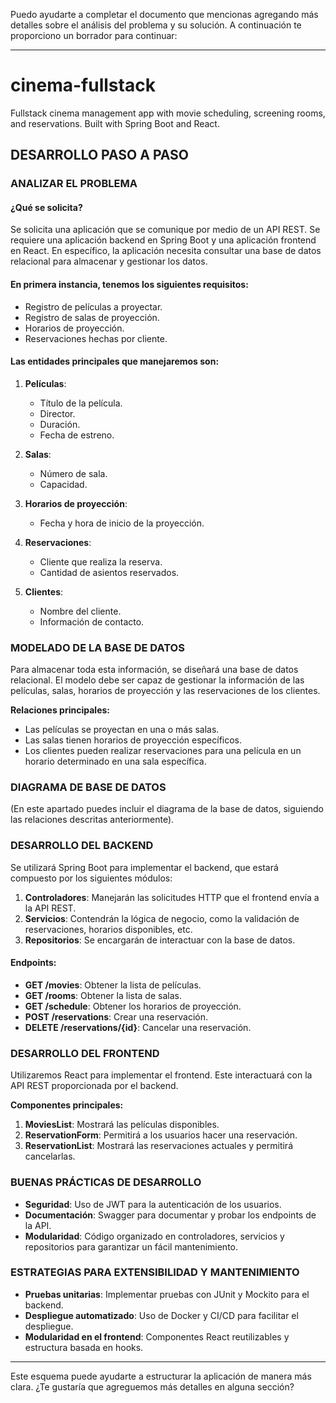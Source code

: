 Puedo ayudarte a completar el documento que mencionas agregando más detalles sobre el análisis del problema y su solución. A continuación te proporciono un borrador para continuar:

---

# cinema-fullstack
Fullstack cinema management app with movie scheduling, screening rooms, and reservations. Built with Spring Boot and React.

## DESARROLLO PASO A PASO

### ANALIZAR EL PROBLEMA

#### ¿Qué se solicita?

Se solicita una aplicación que se comunique por medio de un API REST. Se requiere una aplicación backend en Spring Boot y una aplicación frontend en React. En específico, la aplicación necesita consultar una base de datos relacional para almacenar y gestionar los datos.

#### En primera instancia, tenemos los siguientes requisitos:

- Registro de películas a proyectar.
- Registro de salas de proyección.
- Horarios de proyección.
- Reservaciones hechas por cliente.

#### Las entidades principales que manejaremos son:

1. **Películas**:
   - Título de la película.
   - Director.
   - Duración.
   - Fecha de estreno.

2. **Salas**:
   - Número de sala.
   - Capacidad.

3. **Horarios de proyección**:
   - Fecha y hora de inicio de la proyección.

4. **Reservaciones**:
   - Cliente que realiza la reserva.
   - Cantidad de asientos reservados.

5. **Clientes**:
   - Nombre del cliente.
   - Información de contacto.

### MODELADO DE LA BASE DE DATOS

Para almacenar toda esta información, se diseñará una base de datos relacional. El modelo debe ser capaz de gestionar la información de las películas, salas, horarios de proyección y las reservaciones de los clientes.

**Relaciones principales:**
- Las películas se proyectan en una o más salas.
- Las salas tienen horarios de proyección específicos.
- Los clientes pueden realizar reservaciones para una película en un horario determinado en una sala específica.

### DIAGRAMA DE BASE DE DATOS

(En este apartado puedes incluir el diagrama de la base de datos, siguiendo las relaciones descritas anteriormente).

### DESARROLLO DEL BACKEND

Se utilizará Spring Boot para implementar el backend, que estará compuesto por los siguientes módulos:

1. **Controladores**: Manejarán las solicitudes HTTP que el frontend envía a la API REST.
2. **Servicios**: Contendrán la lógica de negocio, como la validación de reservaciones, horarios disponibles, etc.
3. **Repositorios**: Se encargarán de interactuar con la base de datos.

#### Endpoints:
- **GET /movies**: Obtener la lista de películas.
- **GET /rooms**: Obtener la lista de salas.
- **GET /schedule**: Obtener los horarios de proyección.
- **POST /reservations**: Crear una reservación.
- **DELETE /reservations/{id}**: Cancelar una reservación.

### DESARROLLO DEL FRONTEND

Utilizaremos React para implementar el frontend. Este interactuará con la API REST proporcionada por el backend.

**Componentes principales:**
1. **MoviesList**: Mostrará las películas disponibles.
2. **ReservationForm**: Permitirá a los usuarios hacer una reservación.
3. **ReservationList**: Mostrará las reservaciones actuales y permitirá cancelarlas.

### BUENAS PRÁCTICAS DE DESARROLLO

- **Seguridad**: Uso de JWT para la autenticación de los usuarios.
- **Documentación**: Swagger para documentar y probar los endpoints de la API.
- **Modularidad**: Código organizado en controladores, servicios y repositorios para garantizar un fácil mantenimiento.
  
### ESTRATEGIAS PARA EXTENSIBILIDAD Y MANTENIMIENTO

- **Pruebas unitarias**: Implementar pruebas con JUnit y Mockito para el backend.
- **Despliegue automatizado**: Uso de Docker y CI/CD para facilitar el despliegue.
- **Modularidad en el frontend**: Componentes React reutilizables y estructura basada en hooks.

---

Este esquema puede ayudarte a estructurar la aplicación de manera más clara. ¿Te gustaría que agreguemos más detalles en alguna sección?